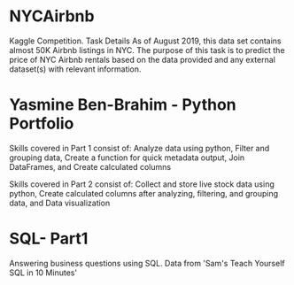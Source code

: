 # NYCAirbnb
Kaggle Competition. Task Details As of August 2019, this data set contains almost 50K Airbnb listings in NYC. The purpose of this task is to predict the price of NYC Airbnb rentals based on the data provided and any external dataset(s) with relevant information.

# Yasmine Ben-Brahim - Python Portfolio
Skills covered in Part 1 consist of:
Analyze data using python,
Filter and grouping data,
Create a function for quick metadata output,
Join DataFrames, and
Create calculated columns

Skills covered in Part 2 consist of:
Collect and store live stock data using python,
Create calculated columns after analyzing, filtering, and grouping data, and
Data visualization

# SQL- Part1
Answering business questions using SQL. Data from 'Sam's Teach Yourself SQL in 10 Minutes'
